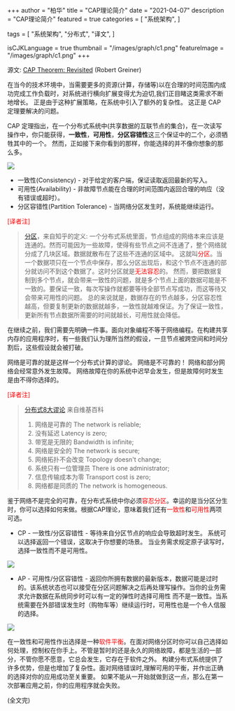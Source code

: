 +++
author = "柏华"
title = "CAP理论简介"
date = "2021-04-07"
description = "CAP理论简介"
featured = true
categories = [
"系统架构",
]

tags = [
    "系统架构",
    "分布式",
    "译文",
]

isCJKLanguage = true
thumbnail = "/images/graph/c1.png"
featureImage = "/images/graph/c1.png"
+++



<!--more-->

源文: [CAP Theorem: Revisited](https://robertgreiner.com/cap-theorem-revisited/) (Robert Greiner)

在当今的技术环境中，当需要更多的资源(计算，存储等)以在合理的时间范围内成功完成工作负载时，对系统进行横向扩展变得尤为迫切,我们正目睹这类需求不断地增长。
正是由于这种扩展策略，在系统中引入了额外的复杂性。 这正是 CAP 定理要解决的问题。

CAP 定理指出，在一个分布式系统中(共享数据的互联节点的集合)，在一次读写操作中，你只能获得，**一致性**，**可用性**，**分区容错性**这三个保证中的二个，必须牺牲其中的一个。
然而，正如接下来你看到的那样，你能选择的并不像你想象的那么多。

![](/images/graph/c2.png)

* 一致性(Consistency) - 对于给定的客户端，保证读取返回最新的写入。
* 可用性(Availability) - 非故障节点能在合理的时间范围内返回合理的响应（没有错误或超时）。
* 分区容错性(Partition Tolerance) - 当网络分区发生时，系统能继续运行。

<font color='red'>[译者注]</font>  
> [分区](https://www.zhihu.com/question/54105974)，来自知乎的定义:
> 一个分布式系统里面，节点组成的网络本来应该是连通的。然而可能因为一些故障，使得有些节点之间不连通了，整个网络就分成了几块区域。数据就散布在了这些不连通的区域中。
这就叫<font color='red'>分区</font>。当一个数据项只在一个节点中保存，那么分区出现后，和这个节点不连通的部分就访问不到这个数据了。这时分区就是<font color='red'>无法容忍</font>的。
> 然而，要把数据复制到多个节点，就会带来一致性的问题，就是多个节点上面的数据可能是不一致的。要保证一致，每次写操作就都要等待全部节点写成功，而这等待又会带来可用性的问题。
> 总的来说就是，数据存在的节点越多，分区容忍性越高，但要复制更新的数据就越多，一致性就越难保证。为了保证一致性，更新所有节点数据所需要的时间就越长，可用性就会降低。


在继续之前，我们需要先明确一件事。面向对象编程不等于网络编程。在构建共享内存的应用程序时，有一些我们认为理所当然的假设，一旦节点被跨空间和时间分割后，这些假设就会被打破。

网络是可靠的就是这样一个分布式计算的谬论。 网络是不可靠的！ 网络和部分网络会经常意外发生故障。 网络故障在你的系统中迟早会发生，但是故障何时发生是由不得你选择的。

<font color='red'>[译者注]</font>
> [分布式8大谬论](https://en.wikipedia.org/wiki/Fallacies_of_distributed_computing) 来自维基百科
> 1. 网络是可靠的 The network is reliable;
> 2. 没有延迟 Latency is zero;
> 3. 带宽是无限的 Bandwidth is infinite;
> 4. 网络是安全的 The network is secure;
> 5. 网络拓扑不会改变 Topology doesn't change;
> 6. 系统只有一位管理员 There is one administrator;
> 7. 信息传输成本为零 Transport cost is zero;
> 8. 网络都是同质的 The network is homogeneous.


鉴于网络不是完全的可靠，在分布式系统中你必须<font color='red'>容忍分区</font>。幸运的是当分区分生时，你可以选择如何来做。根据CAP理论，意味着我们还有<font color='red'>一致性</font>和<font color='red'>可用性</font>两项可选。

* CP - 一致性/分区容错性 - 等待来自分区节点的响应会导致超时发生。 系统可以选择返回一个错误，这取决于你想要的场景。 当业务需求规定原子读写时，选择一致性而不是可用性。

![](/images/graph/c3.png)

* AP - 可用性/分区容错性 - 返回你所拥有数据的最新版本，数据可能是过时的。该系统状态也可以接受在分区问题解决之后再处理写操作。当你的业务需求允许数据在系统同步时可以有一定的弹性时选择可用性
而不是一致性。当系统需要在外部错误发生时（购物车等）继续运行时，可用性也是一个令人信服的选择。

![](/images/graph/c4.png)

在一致性和可用性作出选择是一种<font color='red'>软件平衡</font>。在面对网络分区时你可以自己选择如何处理，控制权在你手上。不管是暂时的还是永久的网络故障，都是生活的一部分，不管你愿不愿意，它总会发生，它存在于软件之外。
构建分布式系统提供了许多优势，但是也增加了复杂性。面对网络错误时,理解可用的平衡，并作出正确的选择对你的应用成功至关重要。 如果不能从一开始就做到这一点，那么在第一次部署应用之前，你的应用程序就会失败。


(全文完)




